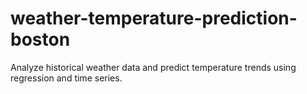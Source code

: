 # weather-temperature-prediction-boston
Analyze historical weather data and predict temperature trends using regression and time series.
